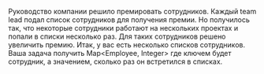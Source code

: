 Руководство компании решило премировать сотрудников. Каждый team lead подал список сотрудников для получения премии. Но получилось так, что некоторые сотрудники работают на нескольких проектах и попали в списки несколько раз. Для таких сотрудников решено увеличить премию. Итак, у вас есть несколько списков сотрудников. Ваша задача получить Map<Employee, Integer> где ключем будет сотрудник, а значением, сколько раз он встретился в списках.